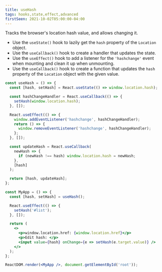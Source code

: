 ```yaml
---
title: useHash
tags: hooks,state,effect,advanced
firstSeen: 2021-10-02T05:00:00-04:00
---
```


Tracks the browser's location hash value, and allows changing it.

- Use the `useState()` hook to lazily get the `hash` property of the `Location` object.
- Use the `useCallback()` hook to create a handler that updates the state.
- Use the `useEffect()` hook to add a listener for the `'hashchange'` event when mounting and clean it up when unmounting.
- Use the `useCallback()` hook to create a function that updates the `hash` property of the `Location` object with the given value.

```jsx
const useHash = () => {
  const [hash, setHash] = React.useState(() => window.location.hash);

  const hashChangeHandler = React.useCallback(() => {
    setHash(window.location.hash);
  }, []);

  React.useEffect(() => {
    window.addEventListener('hashchange', hashChangeHandler);
    return () => {
      window.removeEventListener('hashchange', hashChangeHandler);
    };
  }, []);

  const updateHash = React.useCallback(
    newHash => {
      if (newHash !== hash) window.location.hash = newHash;
    },
    [hash]
  );

  return [hash, updateHash];
};
```

```jsx
const MyApp = () => {
  const [hash, setHash] = useHash();

  React.useEffect(() => {
    setHash('#list');
  }, []);

  return (
    <>
      <p>window.location.href: {window.location.href}</p>
      <p>Edit hash: </p>
      <input value={hash} onChange={e => setHash(e.target.value)} />
    </>
  );
};

ReactDOM.render(<MyApp />, document.getElementById('root'));
```
